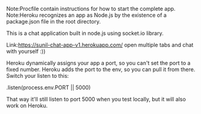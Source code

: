 Note:Procfile contain instructions for how to start the complete app.
Note:Heroku recognizes an app as Node.js by the existence of a package.json file in the root directory.


This is a chat application built in node.js using socket.io library.


Link:https://sunil-chat-app-v1.herokuapp.com/
open multiple tabs and chat with yourself :))

<important>
Heroku dynamically assigns your app a port, so you can't set the port to a fixed number. Heroku adds the port to the env, so you can pull it from there. Switch your listen to this:

.listen(process.env.PORT || 5000)

That way it'll still listen to port 5000 when you test locally, but it will also work on Heroku.
</important>
